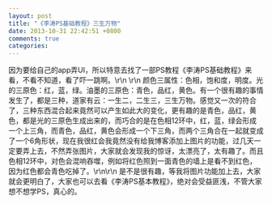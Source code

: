 ```yaml
---
layout: post
title: "《李涛PS基础教程》三生万物"
date: 2013-10-31 22:42:51 +0800
comments: true
categories: 
---
```

因为要给自己的app弄UI，所以特意去找了一部PS教程《李涛PS基础教程》来看，不看不知道，看了吓一跳啊。\r\n  \r\n  颜色三属性：色相，饱和度，明度。光的三原色：红，蓝，绿。油墨的三原色：青色，品红，黄色。有一个很有趣的事情发生了，都是三种，道家有云：一生二，二生三，三生万物。感觉又一次的符合了，三种东西混合起来竟然可以产生如此大的变化，更有趣的是青色，品红，黄色，都是光的三原色生成出来的，而巧合的是在色相12环中，红，蓝，绿会形成一个上三角，而青色，品红，黄色会形成一个下三角，而两个三角合在一起就变成了一个6角形状，现在我很红会我竟然没有给我博客添加上图片的功能，过几天一定要弄上去，不然弄张图片，大家就会发现我的惊讶，太漂亮了，太有趣了。而且色相12环中，对色会混响吞噬，例如将红色照到一面青色的墙上是看不到红色，因为红色都会青色吃掉了。\r\n\r\n  是不是很有趣，等我将图片功能加上去，大家就会更明白了，大家也可以去看《李涛PS基本教程》，绝对会受益匪浅，不管大家想不想学PS，真心的。